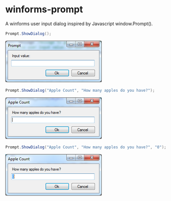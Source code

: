 # winforms-prompt
A winforms user input dialog inspired by Javascript window.Prompt().

```c#
Prompt.ShowDialog();
```

![alt tag](prompt1.png)

```c#
Prompt.ShowDialog("Apple Count", "How many apples do you have?");
```

![alt tag](prompt2.png)

```c#
Prompt.ShowDialog("Apple Count", "How many apples do you have?", "0");
```

![alt tag](prompt3.png)
